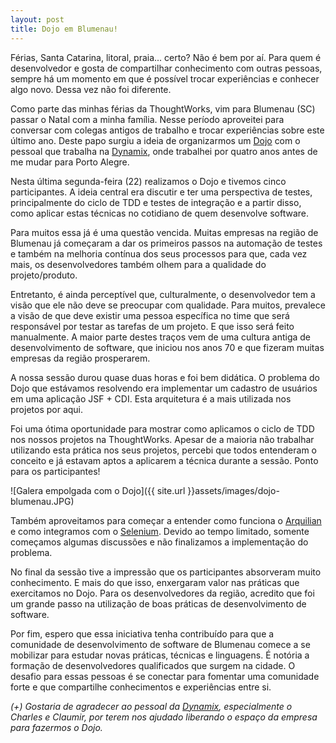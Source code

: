 ```yaml
---
layout: post
title: Dojo em Blumenau!
---
```


Férias, Santa Catarina, litoral, praia... certo? Não é bem por aí. Para quem é desenvolvedor e gosta de compartilhar conhecimento com outras pessoas, sempre há um momento em que é possível trocar experiências e conhecer algo novo. Dessa vez não foi diferente.

Como parte das minhas férias da ThoughtWorks, vim para Blumenau (SC) passar o Natal com a minha família.  Nesse período aproveitei para conversar com colegas antigos de trabalho e trocar experiências sobre este último ano. Deste papo surgiu a ideia de organizarmos um [Dojo] com o pessoal que trabalha na [Dynamix], onde trabalhei por quatro anos antes de me mudar para Porto Alegre.

Nesta última segunda-feira (22) realizamos o Dojo e tivemos cinco participantes. A ideia central era discutir e ter uma perspectiva de testes, principalmente do ciclo de TDD e testes de integração e a partir disso, como aplicar estas técnicas no cotidiano de quem desenvolve software.

Para muitos essa já é uma questão vencida. Muitas empresas na região de Blumenau já começaram a dar os primeiros passos na automação de testes e também na melhoria contínua dos seus processos para que, cada vez mais, os desenvolvedores também olhem para a qualidade do projeto/produto. 

Entretanto, é ainda perceptível que, culturalmente, o desenvolvedor tem a visão que ele não deve se preocupar com qualidade. Para muitos, prevalece a visão de que deve existir uma pessoa específica no time que será responsável por testar as tarefas de um projeto. E que isso será feito manualmente. A maior parte destes traços vem de uma cultura antiga de desenvolvimento de software, que iniciou nos anos 70 e que fizeram muitas empresas da região prosperarem.

A nossa sessão durou quase duas horas e foi bem didática. O problema do Dojo que estávamos resolvendo era implementar um cadastro de usuários em uma aplicação JSF + CDI. Esta arquitetura é a mais utilizada nos projetos por aqui.

Foi uma ótima oportunidade para mostrar como aplicamos o ciclo de TDD nos nossos projetos na ThoughtWorks. Apesar de a maioria não trabalhar utilizando esta prática nos seus projetos, percebi que todos entenderam o conceito e já estavam aptos a aplicarem a técnica durante a sessão. Ponto para os participantes!

![Galera empolgada com o Dojo]({{ site.url }}assets/images/dojo-blumenau.JPG)

Também aproveitamos para começar a entender como funciona o [Arquilian] e como integramos com o [Selenium]. Devido ao tempo limitado, somente começamos algumas discussões e não finalizamos a implementação do problema. 

No final da sessão tive a impressão que os participantes absorveram muito conhecimento. E mais do que isso, enxergaram valor nas práticas que exercitamos no Dojo. Para os desenvolvedores da região, acredito que foi um grande passo na utilização de boas práticas de desenvolvimento de software.

Por fim, espero que essa iniciativa tenha contribuído para que a comunidade de desenvolvimento de software de Blumenau comece a se mobilizar para estudar novas práticas, técnicas e linguagens. É notória a formação de desenvolvedores qualificados que surgem na cidade. O desafio para essas pessoas é se conectar para fomentar uma comunidade forte e que compartilhe conhecimentos e experiências entre si.

*(+) Gostaria de agradecer ao pessoal da [Dynamix], especialmente o Charles e Claumir, por terem nos ajudado liberando o espaço da empresa para fazermos o Dojo.*

[Dojo]: http://pt.wikipedia.org/wiki/Dojo
[Dynamix]: http://www.dynamix.com.br/2012/index.jsp?p=home
[Arquilian]: http://arquillian.org/
[Selenium]: http://www.seleniumhq.org/

